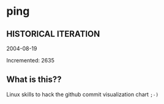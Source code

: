 # ping

## HISTORICAL ITERATION
2004-08-19

Incremented: 2635

## What is this?? 
Linux skills to hack the github commit visualization chart `;-)`
